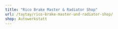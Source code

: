 ```yaml
---
title: "Rico Brake Master & Radiator Shop"
url: /taytay/rico-brake-master-und-radiator-shop/
shop: Autowerkstatt
---
```

